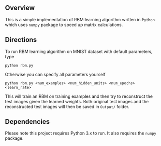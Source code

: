 ## Overview

This is a simple implementation of RBM learning algorithm written in `Python` which uses `numpy` package to speed up matrix calculations.

## Directions

To run RBM learning algorithm on MNIST dataset with default parameters, type

`python rbm.py`

Otherwise you can specify all parameters yourself

`python rbm.py <num_examples> <num_hidden_units> <num_epochs> <learn_rate>`

This will train an RBM on training examples and then try to reconstruct the test images given the learned weights. Both original test images and the reconstructed test images will then be saved in `Output/` folder.

## Dependencies

Please note this project requires Python 3.x to run. It also requires the `numpy` package.
